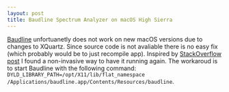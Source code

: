 ```yaml
---
layout: post
title: Baudline Spectrum Analyzer on macOS High Sierra
---
```


[Baudline](http://www.baudline.com) unfortuanetly does not work on new macOS versions due to changes to XQuartz. Since source code is not avaliable there is no easy fix (which probably would be to just recompile app). Inspired by [StackOverflow post](https://stackoverflow.com/questions/42598306/baudline-app-crashes-after-opening-xquartz-osx-10-11-6) I found a non-invasive way to have it running again. The workaroud is to start Baudline with the following command: `DYLD_LIBRARY_PATH=/opt/X11/lib/flat_namespace /Applications/baudline.app/Contents/Resources/baudline`.
